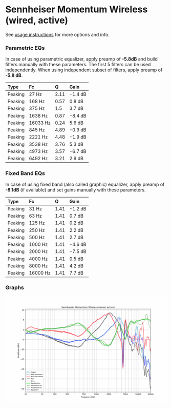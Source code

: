 # Sennheiser Momentum Wireless (wired, active)
See [usage instructions](https://github.com/jaakkopasanen/AutoEq#usage) for more options and info.

### Parametric EQs
In case of using parametric equalizer, apply preamp of **-5.8dB** and build filters manually
with these parameters. The first 5 filters can be used independently.
When using independent subset of filters, apply preamp of **-5.8 dB**.

| Type    | Fc       |    Q | Gain    |
|:--------|:---------|:-----|:--------|
| Peaking | 27 Hz    | 2.11 | -1.4 dB |
| Peaking | 168 Hz   | 0.57 | 0.8 dB  |
| Peaking | 375 Hz   | 1.5  | 3.7 dB  |
| Peaking | 1638 Hz  | 0.87 | -8.4 dB |
| Peaking | 16033 Hz | 0.24 | 5.6 dB  |
| Peaking | 845 Hz   | 4.89 | -0.9 dB |
| Peaking | 2221 Hz  | 4.48 | -1.9 dB |
| Peaking | 3538 Hz  | 3.76 | 5.3 dB  |
| Peaking | 4973 Hz  | 3.57 | -6.7 dB |
| Peaking | 6492 Hz  | 3.21 | 2.9 dB  |

### Fixed Band EQs
In case of using fixed band (also called graphic) equalizer, apply preamp of **-8.1dB**
(if available) and set gains manually with these parameters.

| Type    | Fc       |    Q | Gain    |
|:--------|:---------|:-----|:--------|
| Peaking | 31 Hz    | 1.41 | -1.2 dB |
| Peaking | 63 Hz    | 1.41 | 0.7 dB  |
| Peaking | 125 Hz   | 1.41 | 0.2 dB  |
| Peaking | 250 Hz   | 1.41 | 2.2 dB  |
| Peaking | 500 Hz   | 1.41 | 2.7 dB  |
| Peaking | 1000 Hz  | 1.41 | -4.6 dB |
| Peaking | 2000 Hz  | 1.41 | -7.5 dB |
| Peaking | 4000 Hz  | 1.41 | 0.5 dB  |
| Peaking | 8000 Hz  | 1.41 | 4.2 dB  |
| Peaking | 16000 Hz | 1.41 | 7.7 dB  |

### Graphs
![](./Sennheiser%20Momentum%20Wireless%20(wired,%20active).png)